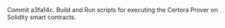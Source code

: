 Commit a3fa14c.                    Build and Run scripts for executing the Certora Prover on Solidity smart contracts.